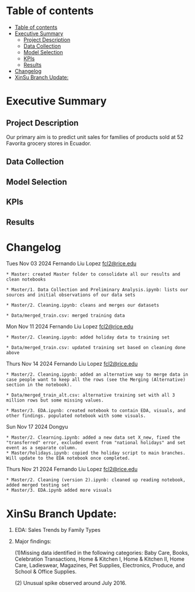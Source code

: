 # Table of contents
- [Table of contents](#table-of-contents)
- [Executive Summary ](#executivesummary-)
    - [Project Description ](#description-)
    - [Data Collection ](#datacollection-)
    - [Model Selection ](#modelselection-)
    - [KPIs ](#kpi-)
    - [Results ](#results-)
- [Changelog ](#changelog-)
- [XinSu Branch Update:](#xinsu-branch-update)


# Executive Summary  <a name="executivesummary"></a>

## Project Description <a name="description"></a>
Our primary aim is to predict unit sales for families of products sold at 52 Favorita grocery stores in Ecuador. 

## Data Collection <a name="datacollection"></a>

## Model Selection <a name="modelselection"></a>

## KPIs <a name="kpi"></a>

## Results <a name="results"></a>




# Changelog <a name="chagelog"></a>
Tues Nov 03 2024  Fernando Liu Lopez <fcl2@rice.edu>

    * Master: created Master folder to consolidate all our results and clean notebooks

    * Master/1. Data Collection and Preliminary Analysis.ipynb: lists our sources and initial observations of our data sets
    
    * Master/2. Cleaning.ipynb: cleans and merges our datasets

    * Data/merged_train.csv: merged training data


Mon Nov 11 2024  Fernando Liu Lopez  <fcl2@rice.edu>

    * Master/2. Cleaning.ipynb: added holiday data to training set

    * Data/merged_train.csv: updated training set based on cleaning done above

Thurs Nov 14 2024  Fernando Liu Lopez <fcl2@rice.edu>

    * Master/2. Cleaning.ipynb: added an alternative way to merge data in case people want to keep all the rows (see the Merging (Alternative) section in the notebook). 

    * Data/merged_train_alt.csv: alternative training set with all 3 million rows but some missing values.

    * Master/3. EDA.ipynb: created notebook to contain EDA, visuals, and other findings. populated notebook with some visuals.

Sun Nov 17 2024 Dongyu 

    * Master/2. Clearning.ipynb: added a new data set X_new, fixed the "transferred" error, excluded event from "national holidays" and set event as a separate column. 
    * Master/holidays.ipynb: copied the holiday script to main branches. Will update to the EDA notebook once completed. 

Thurs Nov 21 2024  Fernando Liu Lopez <fcl2@rice.edu>

    * Master/2. Cleaning (version 2).ipynb: cleaned up reading notebook, added merged testing set
    * Master/3. EDA.ipynb added more visuals




# XinSu Branch Update:
1.  EDA: Sales Trends by Family Types
2.  Major findings:

    (1)Missing data identified in the following categories: Baby Care, Books, Celebration Transactions, Home & Kitchen I, Home & Kitchen II, Home Care, Ladieswear, Magazines, Pet Supplies, Electronics, Produce, and School & Office Supplies.
    
    (2) Unusual spike observed around July 2016.




